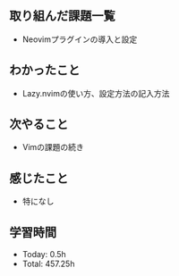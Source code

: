 ## 取り組んだ課題一覧
- Neovimプラグインの導入と設定
## わかったこと
- Lazy.nvimの使い方、設定方法の記入方法
## 次やること
- Vimの課題の続き
## 感じたこと
- 特になし
## 学習時間
- Today: 0.5h
- Total: 457.25h
